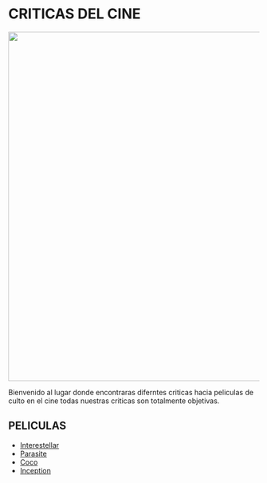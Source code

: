 # CRITICAS DEL CINE

<p align="center">
  <img width="700" src="https://i.postimg.cc/1z7vNx2J/cine.jpg">
</p>


Bienvenido al lugar donde encontraras diferntes criticas hacia peliculas de culto en el cine todas nuestras criticas son totalmente objetivas.

##  PELICULAS

- [Interestellar](Criticas/Interestellar.md)
- [Parasite](Criticas/Parasite.md)
- [Coco](Criticas/Coco.md)
- [Inception](Criticas/Inception.md)



